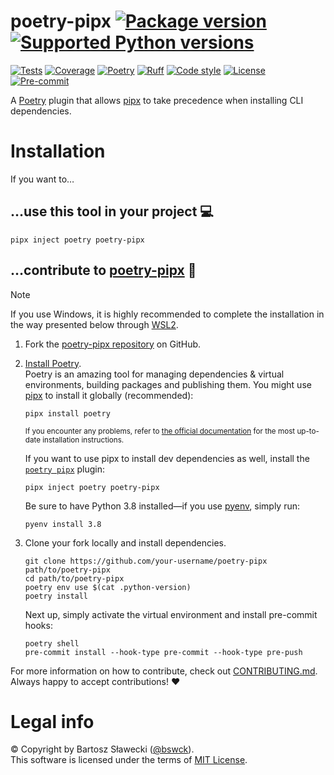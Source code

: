
# poetry-pipx [![Package version](https://img.shields.io/pypi/v/poetry-pipx?label=PyPI)](https://pypi.org/project/poetry-pipx/) [![Supported Python versions](https://img.shields.io/pypi/pyversions/poetry-pipx.svg?logo=python&label=Python)](https://pypi.org/project/poetry-pipx/)
[![Tests](https://github.com/bswck/poetry-pipx/actions/workflows/test.yml/badge.svg)](https://github.com/bswck/poetry-pipx/actions/workflows/test.yml)
[![Coverage](https://coverage-badge.samuelcolvin.workers.dev/bswck/poetry-pipx.svg)](https://coverage-badge.samuelcolvin.workers.dev/redirect/bswck/poetry-pipx)
[![Poetry](https://img.shields.io/endpoint?url=https://python-poetry.org/badge/v0.json)](https://python-poetry.org/)
[![Ruff](https://img.shields.io/endpoint?url=https://raw.githubusercontent.com/astral-sh/ruff/main/assets/badge/v2.json)](https://github.com/astral-sh/ruff)
[![Code style](https://img.shields.io/badge/code%20style-black-000000.svg?label=Code%20style)](https://github.com/psf/black)
[![License](https://img.shields.io/github/license/bswck/poetry-pipx.svg?label=License)](https://github.com/bswck/poetry-pipx/blob/HEAD/LICENSE)
[![Pre-commit](https://img.shields.io/badge/pre--commit-enabled-brightgreen?logo=pre-commit&logoColor=white)](https://github.com/pre-commit/pre-commit)

A [Poetry](https://python-poetry.org/) plugin that allows [pipx](https://github.com/pypa/pipx#readme) to take precedence when installing CLI dependencies.

# Installation
If you want to…



## …use this tool in your project 💻
```shell
pipx inject poetry poetry-pipx
```

## …contribute to [poetry-pipx](https://github.com/bswck/poetry-pipx) 🚀


> [!Note]
> If you use Windows, it is highly recommended to complete the installation in the way presented below through [WSL2](https://learn.microsoft.com/en-us/windows/wsl/install).



1.  Fork the [poetry-pipx repository](https://github.com/bswck/poetry-pipx) on GitHub.

1.  [Install Poetry](https://python-poetry.org/docs/#installation).<br/>
    Poetry is an amazing tool for managing dependencies & virtual environments, building packages and publishing them.
    You might use [pipx](https://github.com/pypa/pipx#readme) to install it globally (recommended):

    ```shell
    pipx install poetry
    ```

    <sub>If you encounter any problems, refer to [the official documentation](https://python-poetry.org/docs/#installation) for the most up-to-date installation instructions.</sub>

    If you want to use pipx to install dev dependencies as well, install the [`poetry pipx`](https://github.com/bswck/poetry-pipx#readme) plugin:
    ```shell
    pipx inject poetry poetry-pipx
    ```

    Be sure to have Python 3.8 installed—if you use [pyenv](https://github.com/pyenv/pyenv#readme), simply run:

    ```shell
    pyenv install 3.8
    ```

1.  Clone your fork locally and install dependencies.

    ```shell
    git clone https://github.com/your-username/poetry-pipx path/to/poetry-pipx
    cd path/to/poetry-pipx
    poetry env use $(cat .python-version)
    poetry install
    ```

    Next up, simply activate the virtual environment and install pre-commit hooks:

    ```shell
    poetry shell
    pre-commit install --hook-type pre-commit --hook-type pre-push
    ```

For more information on how to contribute, check out [CONTRIBUTING.md](https://github.com/bswck/poetry-pipx/blob/HEAD/CONTRIBUTING.md).<br/>
Always happy to accept contributions! ❤️


# Legal info
© Copyright by Bartosz Sławecki ([@bswck](https://github.com/bswck)).
<br />This software is licensed under the terms of [MIT License](https://github.com/bswck/poetry-pipx/blob/HEAD/LICENSE).

